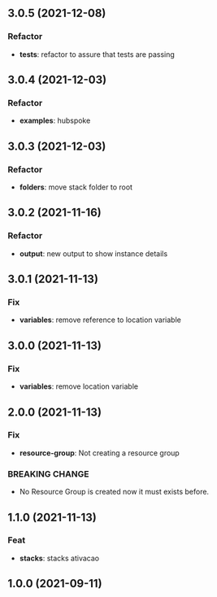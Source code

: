 ## 3.0.5 (2021-12-08)

### Refactor

- **tests**: refactor to assure that tests are passing

## 3.0.4 (2021-12-03)

### Refactor

- **examples**: hubspoke

## 3.0.3 (2021-12-03)

### Refactor

- **folders**: move stack folder to root

## 3.0.2 (2021-11-16)

### Refactor

- **output**: new output to show instance details

## 3.0.1 (2021-11-13)

### Fix

- **variables**: remove reference to location variable

## 3.0.0 (2021-11-13)

### Fix

- **variables**: remove location variable

## 2.0.0 (2021-11-13)

### Fix

- **resource-group**: Not creating a resource group

### BREAKING CHANGE

- No Resource Group is created now it must exists before.

## 1.1.0 (2021-11-13)

### Feat

- **stacks**: stacks ativacao

## 1.0.0 (2021-09-11)
